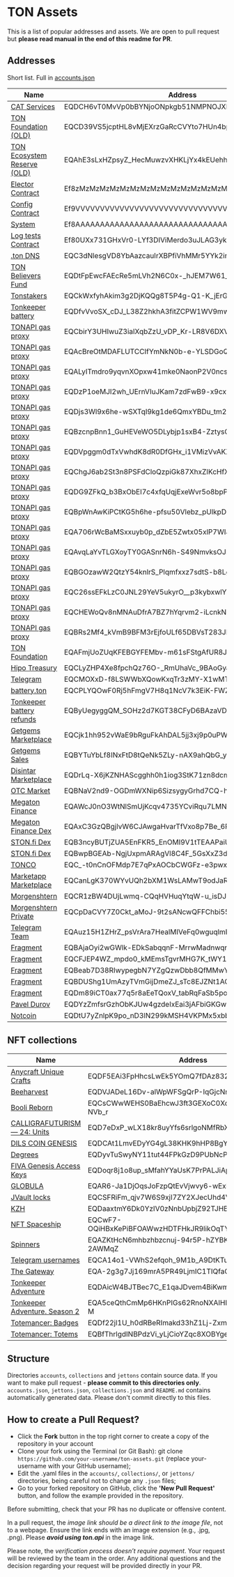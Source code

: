 # TON Assets

This is a list of popular addresses and assets. We are open to pull request but **please read manual in the end of this readme for PR**.

## Addresses

Short list. Full in [accounts.json](accounts.json)

Name           | Address
---------------|-----------
[CAT Services](https://tonviewer.com/0:c21fabd3d0cbd5a746c160d8e838da6481be7534c3cd3895c54161b9e17a0802) | EQDCH6vT0MvVp0bBYNjoONpkgb51NMPNOJXFQWG54XoIAs5Y
[TON Foundation (OLD)](https://tonviewer.com/0:83dfd552e63729b472fcbcc8c45ebcc6691702558b68ec7527e1ba403a0f31a8) | EQCD39VS5jcptHL8vMjEXrzGaRcCVYto7HUn4bpAOg8xqB2N
[TON Ecosystem Reserve (OLD)](https://tonviewer.com/0:21137b0bc47669b3267f1de70cbb0cef5c728b8d8c7890451e8613b2d8998270) | EQAhE3sLxHZpsyZ_HecMuwzvXHKLjYx4kEUehhOy2JmCcHCT
[Elector Contract](https://tonviewer.com/-1:3333333333333333333333333333333333333333333333333333333333333333) | Ef8zMzMzMzMzMzMzMzMzMzMzMzMzMzMzMzMzMzMzMzMzM0vF
[Config Contract](https://tonviewer.com/-1:5555555555555555555555555555555555555555555555555555555555555555) | Ef9VVVVVVVVVVVVVVVVVVVVVVVVVVVVVVVVVVVVVVVVVVbxn
[System](https://tonviewer.com/-1:0000000000000000000000000000000000000000000000000000000000000000) | Ef8AAAAAAAAAAAAAAAAAAAAAAAAAAAAAAAAAAAAAAAAAADAU
[Log tests Contract](https://tonviewer.com/-1:34517c7bdf5187c55af4f8b61fdc321588c7ab768dee24b006df29106458d7cf) | Ef80UXx731GHxVr0-LYf3DIViMerdo3uJLAG3ykQZFjXz2kW
[.ton DNS](https://tonviewer.com/0:b774d95eb20543f186c06b371ab88ad704f7e256130caf96189368a7d0cb6ccf) | EQC3dNlesgVD8YbAazcauIrXBPfiVhMMr5YYk2in0Mtsz0Bz
[TON Believers Fund](https://tonviewer.com/0:ed1691307050047117b998b561d8de82d31fbf84910ced6eb5fc92e7485ef8a7) | EQDtFpEwcFAEcRe5mLVh2N6C0x-_hJEM7W61_JLnSF74p4q2
[Tonstakers](https://tonviewer.com/0:a45b17f28409229b78360e3290420f13e4fe20f90d7e2bf8c4ac6703259e22fa) | EQCkWxfyhAkim3g2DjKQQg8T5P4g-Q1-K_jErGcDJZ4i-vqR
[Tonkeeper battery](https://tonviewer.com/0:dfbd5be8497fdc0c9fcbdfc676864840ddf8ad6423d6d5657d9b0e8270d6c8ac) | EQDfvVvoSX_cDJ_L38Z2hkhA3fitZCPW1WV9mw6CcNbIrH-Q
[TONAPI gas proxy](https://tonviewer.com/0:9b8ab637507230b99de26a55ea6d9cd4fef0cffcaafe2d1f15e835d5f5d38a43) | EQCbirY3UHIwuZ3ialXqbZzU_vDP_Kr-LR8V6DXV9dOKQ8FP
[TONAPI gas proxy](https://tonviewer.com/0:1c06b78eb4c0c014b51308221f6263643746fe7be60b4831a8409051cba0306f) | EQAcBreOtMDAFLUTCCIfYmNkN0b-e-YLSDGoQJBRy6Awb5-J
[TONAPI gas proxy](https://tonviewer.com/0:0bc884e676ba3dcaabe75cea71c38d6691ed0d6a89cfd95d2772c32f7be01262) | EQALyITmdro9yqvnXOpxw41mke0NaonP2V0ncsMve-ASYkcP
[TONAPI gas proxy](https://tonviewer.com/0:f33f5a1e309236c21fd412b9d522e24a6a6ef3745c01f7ec7d731bc0f844c334) | EQDzP1oeMJI2wh_UErnVIuJKam7zdFwB9-x9cxvA-ETDNHCs
[TONAPI gas proxy](https://tonviewer.com/0:e3b375a5f71ea17bec125d3a88f6483575ee909b16010eefed9b64fe9b0d64e5) | EQDjs3Wl9x6he-wSXTqI9kg1de6QmxYBDu_tm2T-mw1k5Vq3
[TONAPI gas proxy](https://tonviewer.com/0:73727a419e7d7f1ae1c455e58ee432f26e3a75b31078f99cedcac403f47619be) | EQBzcnpBnn1_GuHEVeWO5DLybjp1sxB4-ZztysQD9HYZvqIA
[TONAPI gas proxy](https://tonviewer.com/0:d5a60826d1d4f157085d2bc751d037c61f1fe2d55322cd5bc0297456c513dd69) | EQDVpggm0dTxVwhdK8dR0DfGHx_i1VMizVvAKXRWxRPdaXzW
[TONAPI gas proxy](https://tonviewer.com/0:a1809e9a6f64adde7f0f485742968433a621a4f3b5e1c5920a7077d7b63c3411) | EQChgJ6ab2St3n8PSFdCloQzpiGk87XhxZIKcHfXtjw0ESn_
[TONAPI gas proxy](https://tonviewer.com/0:c6f5916443f6f707139b108edce317ea52a8c4c5e5afaf9a3c6e93d64685d95d) | EQDG9ZFkQ_b3BxObEI7c4xfqUqjExeWvr5o8bpPWRoXZXRbw
[TONAPI gas proxy](https://tonviewer.com/0:695a70302a23c2b4a1b987a85efa97ecbb9d1595e6f3fe95259290e04b54cf1f) | EQBpWnAwKiPCtKG5h6he-pfsu50Vlebz_pUlkpDgS1TPHy97
[TONAPI gas proxy](https://tonviewer.com/0:3bd3aad670168c4b1c6ec9bd29fdd65b139670b71d39c653fb5882430e1db58e) | EQA706rWcBaMSxxuyb0p_dZbE5Zwtx05xlP7WIJDDh21jvlD
[TONAPI gas proxy](https://tonviewer.com/0:2fa8b698bd32c65e8c936341804a7acdea1f92e3d366be4b0e243debc3dc1260) | EQAvqLaYvTLGXoyTY0GASnrN6h-S49NmvksOJD3rw9wSYKjz
[TONAPI gas proxy](https://tonviewer.com/0:463b36b05b642dcd8e7892796b4bf3e5aa67f1c73eec76d4be6fc2e0bcddb391) | EQBGOzawW2QtzY54knlrS_Plqmfxxz7sdtS-b8LgvN2zkUP6
[TONAPI gas proxy](https://tonviewer.com/0:b6eacb041642f30b424d2f6f58795e6e932acefffa779326f1c256347820b4cd) | EQC26ssEFkLzC0JNL29YeV5ukyrO__p3kybxwlY0eCC0zUsI
[TONAPI gas proxy](https://tonviewer.com/0:87116a10bfc9cc340b837eb03b059ee162aaef9b6fa22dc9e435b3e73a173df9) | EQCHEWoQv8nMNAuDfrA7BZ7hYqrvm2-iLcnkNbPnOhc9-UQi
[TONAPI gas proxy](https://tonviewer.com/0:51b3631fe3f915981f4114cdeb1237e850b7fae43055b13dbcdc96e50f1c16ce) | EQBRs2Mf4_kVmB9BFM3rEjfoULf65DBVsT283JblDxwWzgho
[TON Foundation](https://tonviewer.com/0:059a3528654a8a14404660510c6effa6eb5b054ad8007d447c27a8490f0514d3) | EQAFmjUoZUqKFEBGYFEMbv-m61sFStgAfUR8J6hJDwUU09iT
[Hipo Treasury](https://tonviewer.com/0:8bc991cfe177bc7e9721433efa3befd199485a55cffd040a06c89af026b71bcf) | EQCLyZHP4Xe8fpchQz76O-_RmUhaVc_9BAoGyJrwJrcbz2eZ
[Telegram](https://tonviewer.com/0:8c397c43f9ff0b49659b5d0a302b1a93af7ccc63e5f5c0c4f25a9dc1f8b47ab3) | EQCMOXxD-f8LSWWbXQowKxqTr3zMY-X1wMTyWp3B-LR6s3Va
[battery.ton](https://tonviewer.com/0:8f2d840ec05d118f98459a057b1fcab535c57b9371222be15667fee932ceaf53) | EQCPLYQOwF0Rj5hFmgV7H8q1NcV7k3EiK-FWZ_7pMs6vU2N2
[Tonkeeper battery refunds](https://tonviewer.com/0:7251e83282040cfd2387cf677b2864f7f021720fa040cda543a9194119442cea) | EQByUegyggQM_SOHz2d7KGT38CFyD6BAzaVDqRlBGUQs6lck
[Getgems Marketplace](https://tonviewer.com/0:a3935861f79daf59a13d6d182e1640210c02f98e3df18fda74b8f5ab141abf18) | EQCjk1hh952vWaE9bRguFkAhDAL5jj3xj9p0uPWrFBq_GEMS
[Getgems Sales](https://tonviewer.com/0:584ee61b2dff0837116d0fcb5078d93964bcbe9c05fd6a141b1bfca5d6a43e18) | EQBYTuYbLf8INxFtD8tQeNk5ZLy-nAX9ahQbG_yl1qQ-GEMS
[Disintar Marketplace](https://tonviewer.com/0:eb2eaf97ea32993470127208218748758a88374ad2bbd739fc75c9ab3a3f233d) | EQDrLq-X6jKZNHAScgghh0h1iog3StK71zn8dcmrOj8jPWRA
[OTC Market](https://tonviewer.com/0:4d695da777df8e1839965cd8a9e928b3b328321ab85dec243e86427ac66edbe8) | EQBNaV2nd9-OGDmWXNip6SizsygyGrhd7CQ-hkJ6xm7b6NhC
[Megaton Finance](https://tonviewer.com/0:16709d273b75ad3654a652329caafe3bdf9602be246abbb2cc349a0f5ec74754) | EQAWcJ0nO3WtNlSmUjKcqv4735YCviRqu7LMNJoPXsdHVLC9
[Megaton Finance Dex](https://tonviewer.com/0:310b71b340182396f5ba08903081a1ef6ab4df571a3ca7b05effa44c4a3b0f92) | EQAxC3GzQBgjlvW6CJAwgaHvarTfVxo8p7Be_6RMSjsPki6s
[STON.fi Dex](https://tonviewer.com/0:779dcc815138d9500e449c5291e7f12738c23d575b5310000f6a253bd607384e) | EQB3ncyBUTjZUA5EnFKR5_EnOMI9V1tTEAAPaiU71gc4TiUt
[STON.fi Dex](https://tonviewer.com/0:70a4118401bf8d823531a66011020565f02e05ff91ac5f1677769b00d6acd07a) | EQBwpBGEAb-NgjUxpmARAgVl8C4F_5GsXxZ3dpsA1qzQerNl
[TONCO](https://tonviewer.com/0:bffadd270a738531da7b13ba8fc403826c2586173f9ede9c316fab53bc59ac86) | EQC_-t0nCnOFMdp7E7qPxAOCbCWGFz-e3pwxb6tTvFmshjt5
[Marketapp Marketplace](https://tonviewer.com/0:9a9cb80adfbd1662f5108766d73355ac2c03304fda1d25a479670e34efcd72b3) | EQCanLgK370WYvUQh2bXM1WsLAMwT9odJaR5Zw40781ysx2O
[Morgenshtern](https://tonviewer.com/0:91d73056e035232f09aaf8242a1d51eea98b6a5bebbf8ac0c9e521d02a1a4bdb) | EQCR1zBW4DUjLwmq-CQqHVHuqYtqW-u_isDJ5SHQKhpL2wQV
[Morgenshtern Private](https://tonviewer.com/0:a90da09563b6740a4b7f68ca09fbdb76b0035cc101450a16e2e79b985ebbb38a) | EQCpDaCVY7Z0Ckt_aMoJ-9t2sANcwQFFChbi55uYXruzilrn
[Telegram Team](https://tonviewer.com/0:2ecf5e47d591eb67fa6c56b02b6bb1de6a530855e16ad3082eaa59859e8d5fdc) | EQAuz15H1ZHrZ_psVrAra7HealMIVeFq0wguqlmFno1f3EJj
[Fragment](https://tonviewer.com/0:408da3b28b6c065a593e10391269baaa9c5f8caebc0c69d9f0aabbab2a99256b) | EQBAjaOyi2wGWlk-EDkSabqqnF-MrrwMadnwqrurKpkla9nE
[Fragment](https://tonviewer.com/0:852443f8599fe6a5da34fe43049ac4e0beb3071bb2bfb56635ea9421287c283a) | EQCFJEP4WZ_mpdo0_kMEmsTgvrMHG7K_tWY16pQhKHwoOoy2
[Fragment](https://tonviewer.com/0:5e69bec3dfc448c32a5e81b37b619810cf00db6fc41f30cc18f28b89737a8f97) | EQBeab7D38RIwypegbN7YZgQzwDbb8QfMMwY8ouJc3qPl91M
[Fragment](https://tonviewer.com/0:43512860d54980cf24d59868a30e679927fb1373c10964db7500edcdf690abc4) | EQBDUShg1UmAzyTVmGijDmeZJ_sTc8EJZNt1AO3N9pCrxPAN
[Fragment](https://tonviewer.com/0:e6f3d8824f46b1efbab9afc684793428c55fed69b46a15a49be69a29bc49e530) | EQDm89iCT0ax77q5r8aEeTQoxV_tabRqFaSb5popvEnlMLNb
[Pavel Durov](https://tonviewer.com/0:d8cd999fb2b1b384e6ca254c3883375e23111a8b78c015b886286c31bf11e29d) | EQDYzZmfsrGzhObKJUw4gzdeIxEai3jAFbiGKGwxvxHinaPP
[Notcoin](https://tonviewer.com/0:ed53bc999e5a4af69a3f9c3de5376f7d90c487e1528f331e716dbe85903d5112) | EQDtU7yZnlpK9po_nD3lN299kMSH4VKPMx5xbb6FkD1REsF3


## NFT collections

Name           | Address
---------------|-----------
[Anycraft Unique Crafts](https://tonviewer.com/0:c5e44022dc5a4785cb0bc0493960e990edf0c0cfcdf66c8621fcc757ba0a72ed) | EQDF5EAi3FpHhcsLwEk5YOmQ7fDAz832bIYh_MdXugpy7Qb5
[Beeharvest](https://tonviewer.com/0:d52400de2f5e83bfe6a55a95854a042b3fe22a1a370dac9c101fae5b5e00732a) | EQDVJADeL16Dv-alWpWFSgQrP-IqGjcNrJwQH65bXgBzKt8C
[Booli Reborn](https://tonviewer.com/0:ac096c161074b405a1217302777eddc6117a02d17775089de18004a3d78f8d55) | EQCsCWwWEHS0BaEhcwJ3ft3GEXoC0Xd1CJ3hgASj14-NVb_r
[CALLIGRAFUTURISM — 24: Units](https://tonviewer.com/0:fb783c4fff02d7d7c92bf2ec987eceacae582834c7d16d735833c7663174f6bf) | EQD7eDxP_wLX18kr8uyYfs6srlgoNMfRbXNYM8dmMXT2vxwk
[DILS COIN GENESIS](https://tonviewer.com/0:c202dd4b9af103c981b880bdfc2872bd8473fc0606159278fdc40a2ae4f8d234) | EQDCAt1LmvEDyYG4gL38KHK9hHP8BgYVknj9xAoq5PjSNDB0
[Degrees](https://tonviewer.com/0:f2bd3b92c32358d75b6eb78e053e41b30fd3d46cd70f814ff005afb4aeecee1a) | EQDyvTuSwyNY11tut44FPkGzD9PUbNcPgU_wBa-0ruzuGiDf
[FIVA Genesis Access Keys](https://tonviewer.com/0:e8aabf23d68f2ea7fb0c7da85861a52c2bb3eb3c02c9880a5d1d331b3d0c0ecf) | EQDoqr8j1o8up_sMfahYYaUsK7PrPALJiApdHTMbPQwOz-oK
[GLOBULA](https://tonviewer.com/0:11ebe25ad438ceaac268173a50b44bd58f0bf2ebec04c44d272d5e7ee2b3d8fd) | EQAR6-Ja1DjOqsJoFzpQtEvVjwvy6-wExE0nLV5-4rPY_SKN
[JVault locks](https://tonviewer.com/0:921518859bfaa3bfb5ba4bdc6323b658d9725e71485de15ca62e096c384f3c94) | EQCSFRiFm_qjv7W6S9xjI7ZY2XJecUhd4VymLglsOE88lMYH
[KZH](https://tonviewer.com/0:da6b1b6663a0e4d18cc8574ccd9db5296e367dd9324706f3bbd9eb1cd2caf0bf) | EQDaaxtmY6Dk0YzIV0zNnbUpbjZ92TJHBvO72esc0srwv8K2
[NFT Spaceship](https://tonviewer.com/0:b017bf8e4221c1c4a78f88114e016c331c34c51e4251f658a43aa4d8150734f0) | EQCwF7-OQiHBxKePiBFOAWwzHDTFHkJR9likOqTYFQc08OmS
[Spinners](https://tonviewer.com/0:192ad1dc37a9a16f385bcdc9ee8fef78af93fe859601284c10e3ff9d73ed8058) | EQAZKtHcN6mhbzhbzcnuj-94r5P-hZYBKEwQ4_-dc-2AWMqZ
[Telegram usernames](https://tonviewer.com/0:80d78a35f955a14b679faa887ff4cd5bfc0f43b4a4eea2a7e6927f3701b273c2) | EQCA14o1-VWhS2efqoh_9M1b_A9DtKTuoqfmkn83AbJzwnPi
[The Gateway](https://tonviewer.com/0:3eda0de0ec98f5ebd9ab0393d1e3d2e39880b54c841f68611c67c5270d961fb2) | EQA-2g3g7Jj169mrA5PR49LjmIC1TIQfaGEcZ8UnDZYfsrno
[Tonkeeper Adventure](https://tonviewer.com/0:c089c5b80494c179cec2fc4d6a6890ef7a6e0188ac260b31fd78896f422e8349) | EQDAicW4BJTBec7C_E1qaJDvem4BiKwmCzH9eIlvQi6DSRnb
[Tonkeeper Adventure. Season 2](https://tonviewer.com/0:3971e42d84298ca7a1ca9cf206b3ad919e83570081e5b7641ecd54fd736c8250) | EQA5ceQthCmMp6HKnPIGs62RnoNXAIHlt2QezVT9c2yCUG-M
[Totemancer: Badges](https://tonviewer.com/0:dfdb68e5d54fe1d1d4417912266a4777de16752e3f99c669e567272a8732633d) | EQDf22jl1U_h0dRBeRImakd33hZ1Lj-ZxmnlZycqhzJjPfxx
[Totemancer: Totems](https://tonviewer.com/0:5f4e1ae581d20d04f773562ff22e30a2a1866a73c5ce05881e3e096094b982c2) | EQBfThrlgdINBPdzVi_yLjCioYZqc8XOBYgePglglLmCwmrc


## Structure

Directories `accounts`, `collections` and `jettons` contain source data. If you want to make pull request - **please commit to this directories only**.
`accounts.json`, `jettons.json`, `collections.json` and `README.md` contains automatically generated data. Please don't commit directly to this files.

## How to create a Pull Request? 

* Click the **Fork** button in the top right corner to create a copy of the repository in your account
* Clone your fork using the Terminal (or Git Bash): git clone `https://github.com/your-username/ton-assets.git` (replace your-username with your GitHub username);
* Edit the .yaml files in the `accounts/`, `collections/`, or `jettons/` directories, being careful not to change any `.json` files;
* Go to your forked repository on GitHub, click the **'New Pull Request'** button, and follow the example provided in the repository.  

Before submitting, check that your PR has no duplicate or offensive content.

In a pull request, the *image link should be a direct link to the image file*, not to a webpage. Ensure the link ends with an image extension (e.g., .jpg, .png). Please ***avoid using ton.api*** in the image link.

Please note, the *verification process doesn’t require payment*. Your request will be reviewed by the team in the order. Any additional questions and the decision regarding your request will be provided directly in your PR.
